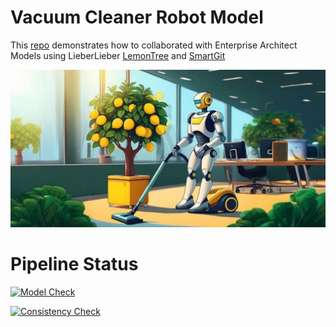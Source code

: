 # Vacuum Cleaner Robot Model

This [repo](https://github.com/LieberLieber/VacuumCleanerRobotModel) demonstrates how to collaborated with Enterprise Architect Models using LieberLieber [LemonTree](https://www.lieberlieber.com/lemontree/de/) and [SmartGit](https://www.syntevo.com/smartgit/)

![](https://github.com/LieberLieber/VacuumCleanerRobotModel/blob/main/images/RobotVacuumCleanerLemonTree.jpg?raw=true)

# Pipeline Status

[![Model Check](https://github.com/LieberLieber/VacuumCleanerRobotModel/actions/workflows/ModelCheck.yml/badge.svg)](https://github.com/LieberLieber/VacuumCleanerRobotModel/actions/workflows/ModelCheck.yml)

[![Consistency Check](https://github.com/LieberLieber/VacuumCleanerRobotModel/actions/workflows/ConsistencyCheck.yml/badge.svg)](https://github.com/LieberLieber/VacuumCleanerRobotModel/actions/workflows/ConsistencyCheck.yml)

